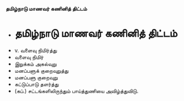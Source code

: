 **தமிழ்நாடு மாணவர் கணினித் திட்டம்**
- # தமிழ்நாடு மாணவர் கணினித் திட்டம்
- v. வளைவு நிமிர்த்து
-  வளைவு நிமிர்
- இறுக்கம் அகல்வுறு
- மனப்பளுக்  குறைவுறுத்து
- மனப்பளு குறைவுறு
- கட்டுப்பாடு தளர்த்து
- (கப்.) சட்டங்களிலிருந்தும் பாய்த்துணியை அவிழ்த்துவிடு.

